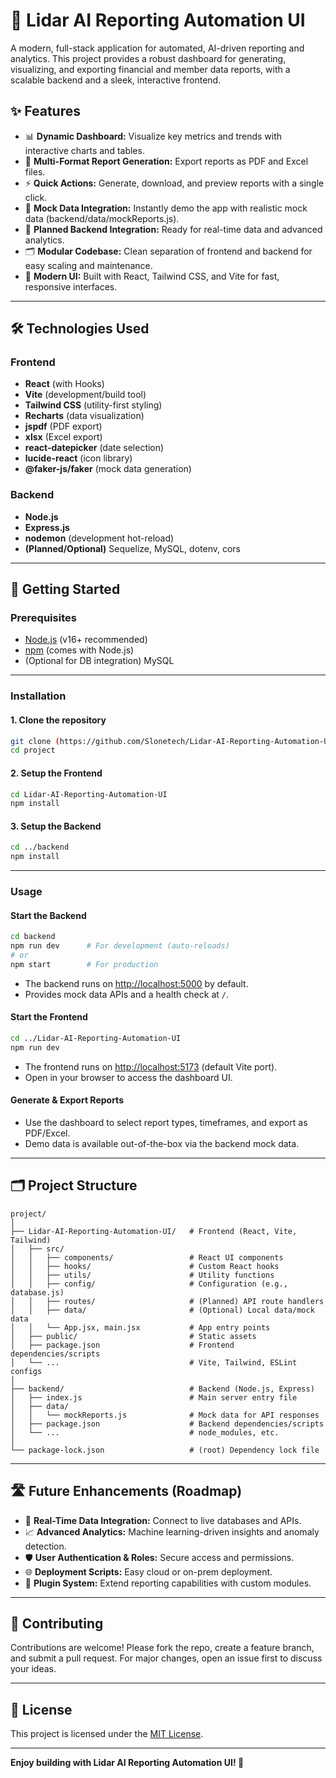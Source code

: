 # 🚀 Lidar AI Reporting Automation UI

A modern, full-stack application for automated, AI-driven reporting and analytics. This project provides a robust dashboard for generating, visualizing, and exporting financial and member data reports, with a scalable backend and a sleek, interactive frontend.

## ✨ Features

- 📊 **Dynamic Dashboard:** Visualize key metrics and trends with interactive charts and tables.
- 📝 **Multi-Format Report Generation:** Export reports as PDF and Excel files.
- ⚡ **Quick Actions:** Generate, download, and preview reports with a single click.
- 🧪 **Mock Data Integration:** Instantly demo the app with realistic mock data (backend/data/mockReports.js).
- 🔗 **Planned Backend Integration:** Ready for real-time data and advanced analytics.
- 🗂️ **Modular Codebase:** Clean separation of frontend and backend for easy scaling and maintenance.
- 🎨 **Modern UI:** Built with React, Tailwind CSS, and Vite for fast, responsive interfaces.

---

## 🛠️ Technologies Used

### **Frontend**
- **React** (with Hooks)
- **Vite** (development/build tool)
- **Tailwind CSS** (utility-first styling)
- **Recharts** (data visualization)
- **jspdf** (PDF export)
- **xlsx** (Excel export)
- **react-datepicker** (date selection)
- **lucide-react** (icon library)
- **@faker-js/faker** (mock data generation)

### **Backend**
- **Node.js**
- **Express.js**
- **nodemon** (development hot-reload)
- **(Planned/Optional)** Sequelize, MySQL, dotenv, cors

---

## 🚦 Getting Started

### **Prerequisites**
- [Node.js](https://nodejs.org/) (v16+ recommended)
- [npm](https://www.npmjs.com/) (comes with Node.js)
- (Optional for DB integration) MySQL

---

### **Installation**

#### **1. Clone the repository**
```bash
git clone (https://github.com/Slonetech/Lidar-AI-Reporting-Automation-UI-new.git)
cd project
```

#### **2. Setup the Frontend**
```bash
cd Lidar-AI-Reporting-Automation-UI
npm install
```

#### **3. Setup the Backend**
```bash
cd ../backend
npm install
```

---

### **Usage**

#### **Start the Backend**
```bash
cd backend
npm run dev      # For development (auto-reloads)
# or
npm start        # For production
```
- The backend runs on [http://localhost:5000](http://localhost:5000) by default.
- Provides mock data APIs and a health check at `/`.

#### **Start the Frontend**
```bash
cd ../Lidar-AI-Reporting-Automation-UI
npm run dev
```
- The frontend runs on [http://localhost:5173](http://localhost:5173) (default Vite port).
- Open in your browser to access the dashboard UI.

#### **Generate & Export Reports**
- Use the dashboard to select report types, timeframes, and export as PDF/Excel.
- Demo data is available out-of-the-box via the backend mock data.

---

## 🗂️ Project Structure

```
project/
│
├── Lidar-AI-Reporting-Automation-UI/   # Frontend (React, Vite, Tailwind)
│   ├── src/
│   │   ├── components/                 # React UI components
│   │   ├── hooks/                      # Custom React hooks
│   │   ├── utils/                      # Utility functions
│   │   ├── config/                     # Configuration (e.g., database.js)
│   │   ├── routes/                     # (Planned) API route handlers
│   │   ├── data/                       # (Optional) Local data/mock data
│   │   └── App.jsx, main.jsx           # App entry points
│   ├── public/                         # Static assets
│   ├── package.json                    # Frontend dependencies/scripts
│   └── ...                             # Vite, Tailwind, ESLint configs
│
├── backend/                            # Backend (Node.js, Express)
│   ├── index.js                        # Main server entry file
│   ├── data/
│   │   └── mockReports.js              # Mock data for API responses
│   ├── package.json                    # Backend dependencies/scripts
│   └── ...                             # node_modules, etc.
│
└── package-lock.json                   # (root) Dependency lock file
```

---

## 🛣️ Future Enhancements (Roadmap)

- 🔄 **Real-Time Data Integration:** Connect to live databases and APIs.
- 📈 **Advanced Analytics:** Machine learning-driven insights and anomaly detection.
- 🛡️ **User Authentication & Roles:** Secure access and permissions.
- 🌐 **Deployment Scripts:** Easy cloud or on-prem deployment.
- 🧩 **Plugin System:** Extend reporting capabilities with custom modules.

---

## 🤝 Contributing

Contributions are welcome! Please fork the repo, create a feature branch, and submit a pull request. For major changes, open an issue first to discuss your ideas.

---

## 📄 License

This project is licensed under the [MIT License](LICENSE).

---

**Enjoy building with Lidar AI Reporting Automation UI! 🚀** 
